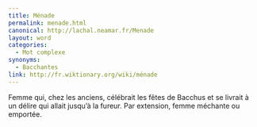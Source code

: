 ```yaml
---
title: Ménade
permalink: menade.html
canonical: http://lachal.neamar.fr/Menade
layout: word
categories:
  - Mot complexe
synonyms:
  - Bacchantes
link: http://fr.wiktionary.org/wiki/ménade
---
```


Femme qui, chez les anciens, célébrait les fêtes de Bacchus et se livrait à un délire qui allait jusqu’à la fureur. Par extension, femme méchante ou emportée.

